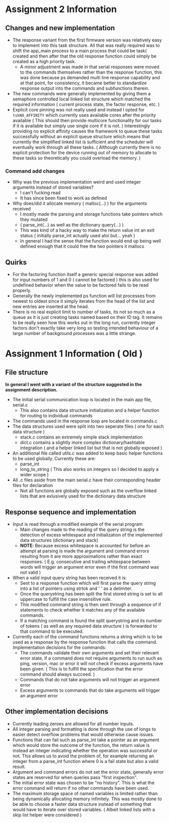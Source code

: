 
# Assignment 2 Information

## Changes and new implementation

* The response variant from the first firmware version was relatively easy to implement into this task structure. All that was really required was to shift the app_main process to a main process that could be task( created and then after that the old response function could simply be created as a high priority task.
    - A minor adjustment was made in that serial responses were moved to the commands themselves rather than the response function, this was done because ps demanded multi line response capability and at that point, for consistency, it became better to standardize response output into the commands and subfunctions therein.
* The new commands were generally implemented by giving them a semaphore controlled local linked list structure which matched the required information ( current process state, the factor response, etc. )
* Explicit core pinning was not really used and instead I opted for `tskNO_AFFINITY` which currently uses available cores after the priority available ( This should then provide multicore functionality for our tasks if it is available but simply use single core if it is not. ) Interestingly providing no explicit affinity causes the framework to queue these tasks successfully without an explicit queue structure which means that currently the simplified linked list is sufficient and the scheduler will eventually work through all these tasks. ( Although currently there is no explicit protection for the device running out of memory to allocate to these tasks so theoretically you could overload the memory. )

### Command add changes

* Why was the previous implementation weird and used integer arguments instead of stored variables?
    - I can't fucking read
    - It has since been fixed to work as defined
* Why does/did it allocate memory ( malloc(...) ) for the arguments received
    - I mostly made the parsing and storage functions take pointers which they mutated
    - ( parse_int(...) as well as the dictionary query(...) )
    - This was kind of a hacky way to make the return value int an exit status ( initially parse_int actually used atoi but... yeah )
    - In general I had the sense that the function would end up being well defined enough that it could free the two pointers it mallocs

## Quirks

* For the factoring function itself a generic special response was added for input numbers of 1 and 0  ( cannot be factored ) this is also used for undefined behavior when the value to be factored fails to be read properly.
* Generally the newly implemented ps function will list processes from newest to oldest since it simply iterates from the head of the list and new entries are inserted at the head.
* There is no real explicit limit to number of tasks, its not so much as a queue as it is just creating tasks named based on their ID tag. It remains to be really seen how this works out in the long run, currently integer factors don't exactly take very long so testing intended behaviour of a large number of background processes was a little strange.

# Assignment 1 Information ( Old )

## File structure

**In general I went with a variant of the structure suggested in the assignment description.**

* The initial serial communication loop is located in the main app file, serial.c
    - This also contains data structure initialization and a helper function for routing to individual commands
* The commands used in the response loop are located in commands.c
* The data structures used were split into two seperate files ( one for each data structure )
    - stack.c contains an extremely simple stack implementation
    - dict.c contains a slightly more complex dictionary/hashtable integration ( and a helper linked list but that is not globally exposed )
* An additional file called utils.c was added to keep basic helper functions to be used globally. Currently these are:
    - parse_int
    - long_to_string ( This also works on integers so I decided to apply a wider scope )
* All .c files aside from the main serial.c have their corresponding header files for declaration
    - Not all functions are globally exposed such as the overflow linked lists that are exlusively used for the dictionary data structure

## Response sequence and implementation

* Input is read through a modified example of the serial program
    - Main changes made to the reading of the query string is the detection of excess whitespace and initialization of the implemented data structures (dictionary and stack)
    - **NOTE**: Because excess whitespace is accounted for before an attempt at parsing is made the argument and command errors resulting from it are more approximations rather than exact responses. ( E.g. consecutive and trailing whitespace between words will trigger an argument error even if the first command was not valid ) 
* When a valid input query string has been received it is:
    - Sent to a response function which will first parse the query string into a list of pointers using strtok and ' ' as a delimiter.
    - Once the querystring has been split the first stored string is set to all uppercase to fulfill the case insensitive rule. 
    - This modified command string is then sent through a sequence of if statements to check whether it matches any of the available commands.
    - If a matching command is found the split querystring and its number of tokens ( as well as any required data structure ) is forwarded to that command to be executed.
* Currently each of the command functions returns a string which is to be used as a response by the response function that calls the command. Implementation decisions for the commands:
    - The commands validate their own arguments and set their relevant error state, if a command does not require arguments to run such as ping, version, mac or error it will not check if excess arguments have been given. ( This is to fulfill the specification that the error command should always succeed. )
    - Commands that do not take arguments will not trigger an argument error
    - Excess arguments to commands that do take arguments will trigger an argument error

## Other implementation decisions

* Currently leading zeroes are allowed for all number inputs.
* All integer parsing and formatting is done through the use of longs to easier detect overflow problems that would otherwise cause issues.
* Functions that can fail such as parse_int take a pointer as an argument which would store the outcome of the function, the return value is instead an integer indicating whether the operation was successful or not. This allows us to avoid the problem of, for example returning an integer from a parse_int function where 0 is a fail state but also a valid result.
* Argument and command errors do not set the error state, generally error states are reserved for when queries pass "first inspection".
* The initial error state was chosen to be "no history". This is what the error command will return if no other commands have been used.
* The maximum storage space of named variables is limited rather than being dynamically allocating memory infinitely. This was mostly done to be able to choose a faster data structure instead of something that would have to iterate over stored variables. ( Albeit linked lists with a skip list helper were considered )

